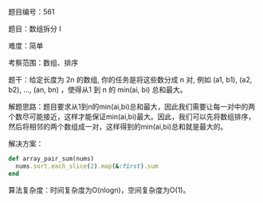 题目编号：561

题目：数组拆分 I

难度：简单

考察范围：数组、排序

题干：给定长度为 2n 的数组, 你的任务是将这些数分成 n 对, 例如 (a1, b1), (a2, b2), ..., (an, bn) ，使得从1 到 n 的 min(ai, bi) 总和最大。

解题思路：题目要求从1到n的min(ai,bi)总和最大，因此我们需要让每一对中的两个数尽可能接近，这样才能保证min(ai,bi)最大。因此，我们可以先将数组排序，然后将相邻的两个数组成一对，这样得到的min(ai,bi)总和就是最大的。

解决方案：

```ruby
def array_pair_sum(nums)
  nums.sort.each_slice(2).map(&:first).sum
end
```

算法复杂度：时间复杂度为O(nlogn)，空间复杂度为O(1)。